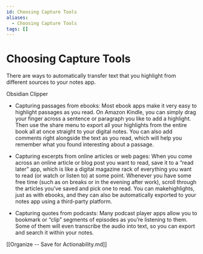 ```yaml
---
id: Choosing Capture Tools
aliases:
  - Choosing Capture Tools
tags: []
---
```


# Choosing Capture Tools

There are ways to automatically transfer text that you highlight from different
sources to your notes app.

Obsidian Clipper

- Capturing passages from ebooks: Most ebook apps make it very easy to
  highlight passages as you read. On Amazon Kindle, you can simply drag
  your finger across a sentence or paragraph you like to add a highlight.
  Then use the share menu to export all your highlights from the entire
  book all at once straight to your digital notes. You can also add comments
  right alongside the text as you read, which will help you remember what
  you found interesting about a passage.

- Capturing excerpts from online articles or web pages: When you
  come across an online article or blog post you want to read, save it to a
  “read later” app, which is like a digital magazine rack of everything you
  want to read (or watch or listen to) at some point. Whenever you have
  some free time (such as on breaks or in the evening after work), scroll
  through the articles you’ve saved and pick one to read. You can makehighlights,
  just as with ebooks, and they can also be automatically
  exported to your notes app using a third-party platform.

- Capturing quotes from podcasts: Many podcast player apps allow you
  to bookmark or “clip” segments of episodes as you’re listening to them.
  Some of them will even transcribe the audio into text, so you can export
  and search it within your notes.

[[Organize -- Save for Actionability.md]]
